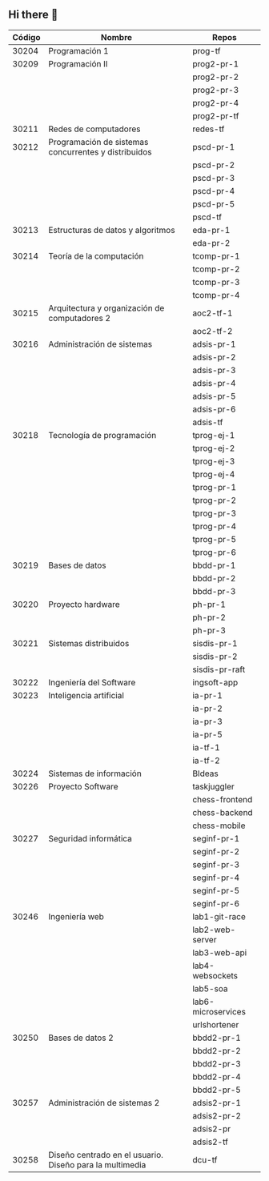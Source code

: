## Hi there 👋

<!--

**Here are some ideas to get you started:**

🙋‍♀️ A short introduction - what is your organization all about?
🌈 Contribution guidelines - how can the community get involved?
👩‍💻 Useful resources - where can the community find your docs? Is there anything else the community should know?
🍿 Fun facts - what does your team eat for breakfast?
🧙 Remember, you can do mighty things with the power of [Markdown](https://docs.github.com/github/writing-on-github/getting-started-with-writing-and-formatting-on-github/basic-writing-and-formatting-syntax)
-->

| Código | Nombre | Repos |
| ------ | ------ | ----- |
|  30204 | Programación 1 | prog-tf |
|  30209 | Programación II | prog2-pr-1 |
|        |                 | prog2-pr-2 |
|        |                 | prog2-pr-3 |
|        |                 | prog2-pr-4 |
|        |                 | prog2-pr-tf |
|  30211 | Redes de computadores | redes-tf |
|  30212 | Programación de sistemas concurrentes y distribuidos | pscd-pr-1 |
|        |                                                      | pscd-pr-2 |
|        |                                                      | pscd-pr-3 |
|        |                                                      | pscd-pr-4 |
|        |                                                      | pscd-pr-5 |
|        |                                                      | pscd-tf |
|  30213 | Estructuras de datos y algoritmos | eda-pr-1 |
|        |                                   | eda-pr-2 |
|  30214 | Teoría de la computación   | tcomp-pr-1 |
|        |                            | tcomp-pr-2 |
|        |                            | tcomp-pr-3 |
|        |                            | tcomp-pr-4 |
|  30215 | Arquitectura y organización de computadores 2 | aoc2-tf-1 |
|        |                                               | aoc2-tf-2 |
|  30216 | Administración de sistemas | adsis-pr-1 |
|        |                            | adsis-pr-2 |
|        |                            | adsis-pr-3 |
|        |                            | adsis-pr-4 |
|        |                            | adsis-pr-5 |
|        |                            | adsis-pr-6 |
|        |                            | adsis-tf |
|  30218 | Tecnología de programación | tprog-ej-1 |
|        |                            | tprog-ej-2 |
|        |                            | tprog-ej-3 |
|        |                            | tprog-ej-4 |
|        |                            | tprog-pr-1 |
|        |                            | tprog-pr-2 |
|        |                            | tprog-pr-3 |
|        |                            | tprog-pr-4 |
|        |                            | tprog-pr-5 |
|        |                            | tprog-pr-6 |
|  30219 | Bases de datos | bbdd-pr-1 |
|        |                | bbdd-pr-2 |
|        |                | bbdd-pr-3 |
|  30220 | Proyecto hardware | ph-pr-1 |
|        |                   | ph-pr-2 |
|        |                   | ph-pr-3 |
|  30221 | Sistemas distribuidos | sisdis-pr-1 |
|        |                       | sisdis-pr-2 |
|        |                       | sisdis-pr-raft |
|  30222 | Ingeniería del Software | ingsoft-app |
|  30223 | Inteligencia artificial | ia-pr-1 |
|        |                         | ia-pr-2 |
|        |                         | ia-pr-3 |
|        |                         | ia-pr-5 |
|        |                         | ia-tf-1 |
|        |                         | ia-tf-2 |
|  30224 | Sistemas de información | BIdeas |
|  30226 | Proyecto Software | taskjuggler |
|        |                   | chess-frontend |
|        |                   | chess-backend |
|        |                   | chess-mobile |
|  30227 | Seguridad informática | seginf-pr-1 |
|        |                       | seginf-pr-2 |
|        |                       | seginf-pr-3 |
|        |                       | seginf-pr-4 |
|        |                       | seginf-pr-5 |
|        |                       | seginf-pr-6 |
|  30246 | Ingeniería web | lab1-git-race |
|        |                | lab2-web-server |
|        |                | lab3-web-api |
|        |                | lab4-websockets |
|        |                | lab5-soa |
|        |                | lab6-microservices |
|        |                | urlshortener |
|  30250 | Bases de datos 2 | bbdd2-pr-1 |
|        |                  | bbdd2-pr-2 |
|        |                  | bbdd2-pr-3 |
|        |                  | bbdd2-pr-4 |
|        |                  | bbdd2-pr-5 |
|  30257 | Administración de sistemas 2 | adsis2-pr-1 |
|        |                              | adsis2-pr-2 |
|        |                              | adsis2-pr |
|        |                              | adsis2-tf |
|  30258 | Diseño centrado en el usuario. Diseño para la multimedia | dcu-tf |